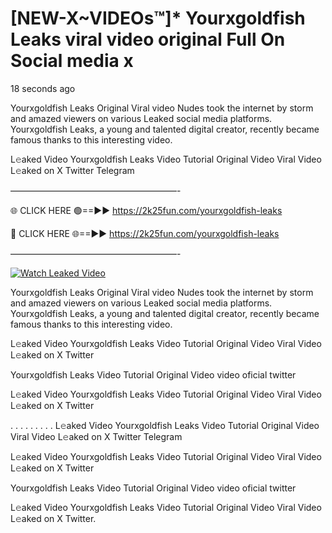 # [NEW-X~VIDEOs™]* Yourxgoldfish Leaks viral video original Full On Social media x

18 seconds ago

Yourxgoldfish Leaks Original Viral video Nudes took the internet by storm and amazed viewers on various Leaked social media platforms. Yourxgoldfish Leaks, a young and talented digital creator, recently became famous thanks to this interesting video.

L𝚎aked Video Yourxgoldfish Leaks Video Tutorial Original Video Viral Video L𝚎aked on X Twitter Telegram

———————————————————-

🌐 CLICK HERE 🟢==►► https://2k25fun.com/yourxgoldfish-leaks

🔴 CLICK HERE 🌐==►► https://2k25fun.com/yourxgoldfish-leaks

———————————————————-

[![Watch Leaked Video](https://miro.medium.com/v2/resize:fit:828/format:webp/1*cilzJN44JGOrTw9NJCrNHA.gif "Watch Leaked Video")](https://2k25fun.com/yourxgoldfish-leaks)

Yourxgoldfish Leaks Original Viral video Nudes took the internet by storm and amazed viewers on various Leaked social media platforms. Yourxgoldfish Leaks, a young and talented digital creator, recently became famous thanks to this interesting video.

L𝚎aked Video Yourxgoldfish Leaks Video Tutorial Original Video Viral Video L𝚎aked on X Twitter

Yourxgoldfish Leaks Video Tutorial Original Video video oficial twitter

L𝚎aked Video Yourxgoldfish Leaks Video Tutorial Original Video Viral Video L𝚎aked on X Twitter

. . . . . . . . . L𝚎aked Video Yourxgoldfish Leaks Video Tutorial Original Video Viral Video L𝚎aked on X Twitter Telegram

L𝚎aked Video Yourxgoldfish Leaks Video Tutorial Original Video Viral Video L𝚎aked on X Twitter

Yourxgoldfish Leaks Video Tutorial Original Video video oficial twitter

L𝚎aked Video Yourxgoldfish Leaks Video Tutorial Original Video Viral Video L𝚎aked on X Twitter.